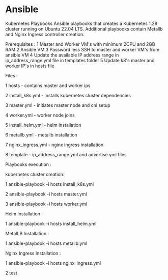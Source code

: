 # Ansible
Kubernetes Playbooks
Ansible playbooks that creates a Kubernetes 1.28 cluster running on Ubuntu 22.04 LTS. Additional playbooks contain Metallb and Nginx Ingress controller creation.

Prerequisites :
1 Master and Worker VM's with minimum 2CPU and 2GB RAM
2 Ansible VM
3 Password less SSH to master and worker VM's from ansible VM
4 Update the available IP address range in ip_address_range.yml file in templates folder
5 Update k8's master and worker IP's in hosts file

Files :

1 hosts - contains master and worker ips

2 install_k8s.yml - installs kubernetes cluster dependencies

3 master.yml - initiates master node and cni setup

4 worker.yml - worker node joins

5 install_helm.yml - helm installation

6 metallb.yml - metallb installation

7 nginx_ingress.yml - nginx ingress installation

8 template - ip_address_range.yml and advertise.yml files

Playbooks execution :

kubernetes cluster creation: 

1 ansible-playbook -i hosts install_k8s.yml

2 ansible-playbook -i hosts master.yml

3 ansible-playbook -i hosts worker.yml

Helm Installation :

1 ansible-playbook -i hosts install_helm.yml

MetalLB Installation :

1 ansible-playbook -i hosts metallb.yml

Nginx Ingress Installation :

1 ansible-playbook -i hosts nginx_ingress.yml

2 test
